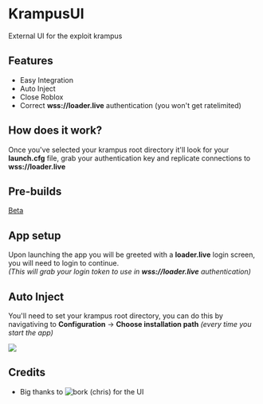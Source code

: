 # KrampusUI
External UI for the exploit krampus

## Features
- Easy Integration
- Auto Inject
- Close Roblox
- Correct **wss://loader.live** authentication (you won't get ratelimited)

## How does it work?
Once you've selected your krampus root directory it'll look for your **launch.cfg** file, grab your authentication key and replicate connections to **wss://loader.live**

## Pre-builds
[Beta](https://github.com/NotDSF/KrampusUI/releases/tag/beta)

## App setup 
Upon launching the app you will be greeted with a **loader.live** login screen, you will need to login to continue.        
_(This will grab your login token to use in **wss://loader.live** authentication)_

## Auto Inject
You'll need to set your krampus root directory, you can do this by navigativing to **Configuration** -> **Choose installation path**
_(every time you start the app)_
 
![](https://i.imgur.com/DJT5Yem.png)                


## Credits
- Big thanks to ![bork (chris)](https://github.com/Bork0038/) for the UI 
